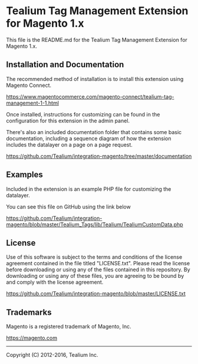 # Tealium Tag Management Extension for Magento 1.x

This file is the README.md for the Tealium Tag Management Extension for Magento 1.x.

## Installation and Documentation

The recommended method of installation is to install this extension using Magento Connect.

https://www.magentocommerce.com/magento-connect/tealium-tag-management-1-1.html

Once installed, instructions for customizing can be found in the configuration for this extension in the admin panel.

There's also an included documentation folder that contains some basic documentation, including a sequence diagram of how the extension includes the datalayer on a page on a page request.

https://github.com/Tealium/integration-magento/tree/master/documentation

## Examples

Included in the extension is an example PHP file for customizing the datalayer.

You can see this file on GitHub using the link below

https://github.com/Tealium/integration-magento/blob/master/Tealium_Tags/lib/Tealium/TealiumCustomData.php


## License

Use of this software is subject to the terms and conditions of the license agreement contained in the file titled "LICENSE.txt".  Please read the license before downloading or using any of the files contained in this repository. By downloading or using any of these files, you are agreeing to be bound by and comply with the license agreement.

https://github.com/Tealium/integration-magento/blob/master/LICENSE.txt

## Trademarks

Magento is a registered trademark of Magento, Inc.

https://magento.com

---
Copyright (C) 2012-2016, Tealium Inc.
